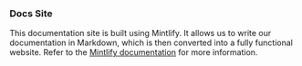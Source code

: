 ### Docs Site

This documentation site is built using Mintlify. It allows us to write our documentation in Markdown, which is then converted into a fully functional website. Refer to the [Mintlify documentation](https://mintlify.com/docs) for more information.
